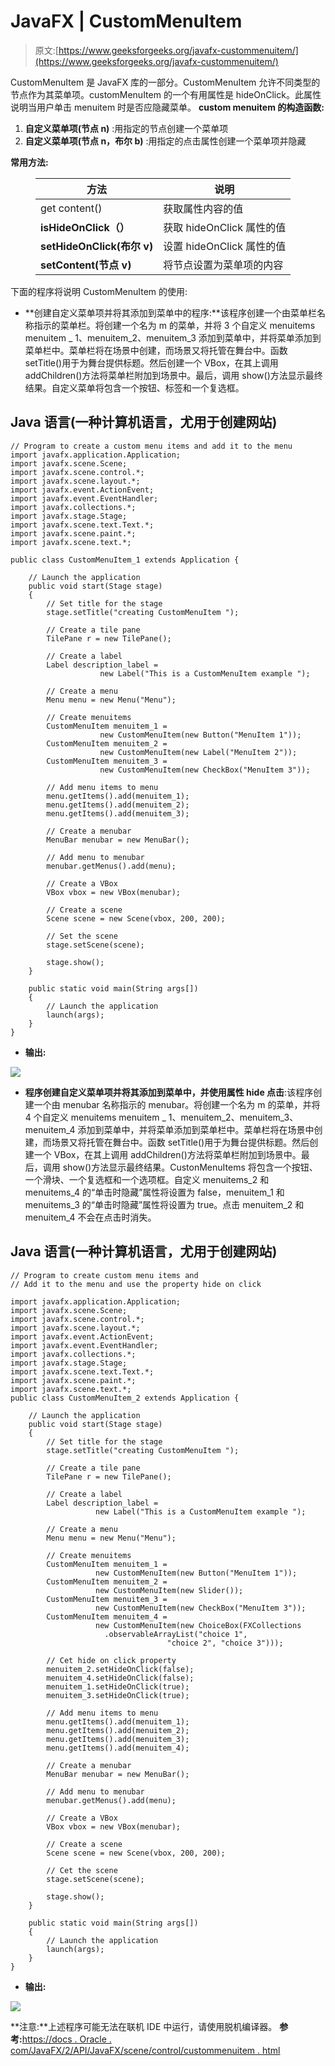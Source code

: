 # JavaFX | CustomMenuItem

> 原文:[https://www.geeksforgeeks.org/javafx-custommenuitem/](https://www.geeksforgeeks.org/javafx-custommenuitem/)

CustomMenuItem 是 JavaFX 库的一部分。CustomMenuItem 允许不同类型的节点作为其菜单项。customMenuItem 的一个有用属性是 hideOnClick。此属性说明当用户单击 menuitem 时是否应隐藏菜单。
**custom menuitem 的构造函数:**

1.  **自定义菜单项(节点 n)** :用指定的节点创建一个菜单项
2.  **自定义菜单项(节点 n，布尔 b)** :用指定的点击属性创建一个菜单项并隐藏

**常用方法:**

<figure class="table">

| 方法 | 说明 |
| --- | --- |
| get content() | 获取属性内容的值 |
| **isHideOnClick（）** | 获取 hideOnClick 属性的值 |
| **setHideOnClick(布尔 v)** | 设置 hideOnClick 属性的值 |
| **setContent(节点 v)** | 将节点设置为菜单项的内容 |

</figure>

下面的程序将说明 CustomMenuItem 的使用:

*   **创建自定义菜单项并将其添加到菜单中的程序:**该程序创建一个由菜单栏名称指示的菜单栏。将创建一个名为 m 的菜单，并将 3 个自定义 menuitems menuitem _ 1、menuitem_2、menuitem_3 添加到菜单中，并将菜单添加到菜单栏中。菜单栏将在场景中创建，而场景又将托管在舞台中。函数 setTitle()用于为舞台提供标题。然后创建一个 VBox，在其上调用 addChildren()方法将菜单栏附加到场景中。最后，调用 show()方法显示最终结果。自定义菜单将包含一个按钮、标签和一个复选框。

## Java 语言(一种计算机语言，尤用于创建网站)

```
// Program to create a custom menu items and add it to the menu
import javafx.application.Application;
import javafx.scene.Scene;
import javafx.scene.control.*;
import javafx.scene.layout.*;
import javafx.event.ActionEvent;
import javafx.event.EventHandler;
import javafx.collections.*;
import javafx.stage.Stage;
import javafx.scene.text.Text.*;
import javafx.scene.paint.*;
import javafx.scene.text.*;

public class CustomMenuItem_1 extends Application {

    // Launch the application
    public void start(Stage stage)
    {
        // Set title for the stage
        stage.setTitle("creating CustomMenuItem ");

        // Create a tile pane
        TilePane r = new TilePane();

        // Create a label
        Label description_label =
                    new Label("This is a CustomMenuItem example ");

        // Create a menu
        Menu menu = new Menu("Menu");

        // Create menuitems
        CustomMenuItem menuitem_1 =
                    new CustomMenuItem(new Button("MenuItem 1"));
        CustomMenuItem menuitem_2 =
                    new CustomMenuItem(new Label("MenuItem 2"));
        CustomMenuItem menuitem_3 =
                    new CustomMenuItem(new CheckBox("MenuItem 3"));

        // Add menu items to menu
        menu.getItems().add(menuitem_1);
        menu.getItems().add(menuitem_2);
        menu.getItems().add(menuitem_3);

        // Create a menubar
        MenuBar menubar = new MenuBar();

        // Add menu to menubar
        menubar.getMenus().add(menu);

        // Create a VBox
        VBox vbox = new VBox(menubar);

        // Create a scene
        Scene scene = new Scene(vbox, 200, 200);

        // Set the scene
        stage.setScene(scene);

        stage.show();
    }

    public static void main(String args[])
    {
        // Launch the application
        launch(args);
    }
}
```

*   **输出:**

![](img/b65abfa7d2878491e7cf4c8e917dee05.png)

*   **程序创建自定义菜单项并将其添加到菜单中，并使用属性 hide 点击**:该程序创建一个由 menubar 名称指示的 menubar。将创建一个名为 m 的菜单，并将 4 个自定义 menuitems menuitem _ 1、menuitem_2、menuitem_3、menuitem_4 添加到菜单中，并将菜单添加到菜单栏中。菜单栏将在场景中创建，而场景又将托管在舞台中。函数 setTitle()用于为舞台提供标题。然后创建一个 VBox，在其上调用 addChildren()方法将菜单栏附加到场景中。最后，调用 show()方法显示最终结果。CustonMenuItems 将包含一个按钮、一个滑块、一个复选框和一个选项框。自定义 menuitems_2 和 menuitems_4 的“单击时隐藏”属性将设置为 false，menuitem_1 和 menuitems_3 的“单击时隐藏”属性将设置为 true。点击 menuitem_2 和 menuitem_4 不会在点击时消失。

## Java 语言(一种计算机语言，尤用于创建网站)

```
// Program to create custom menu items and
// Add it to the menu and use the property hide on click

import javafx.application.Application;
import javafx.scene.Scene;
import javafx.scene.control.*;
import javafx.scene.layout.*;
import javafx.event.ActionEvent;
import javafx.event.EventHandler;
import javafx.collections.*;
import javafx.stage.Stage;
import javafx.scene.text.Text.*;
import javafx.scene.paint.*;
import javafx.scene.text.*;
public class CustomMenuItem_2 extends Application {

    // Launch the application
    public void start(Stage stage)
    {
        // Set title for the stage
        stage.setTitle("creating CustomMenuItem ");

        // Create a tile pane
        TilePane r = new TilePane();

        // Create a label
        Label description_label =
                   new Label("This is a CustomMenuItem example ");

        // Create a menu
        Menu menu = new Menu("Menu");

        // Create menuitems
        CustomMenuItem menuitem_1 =
                   new CustomMenuItem(new Button("MenuItem 1"));
        CustomMenuItem menuitem_2 =
                   new CustomMenuItem(new Slider());
        CustomMenuItem menuitem_3 =
                   new CustomMenuItem(new CheckBox("MenuItem 3"));
        CustomMenuItem menuitem_4 =
                   new CustomMenuItem(new ChoiceBox(FXCollections
                     .observableArrayList("choice 1",
                                   "choice 2", "choice 3")));

        // Cet hide on click property
        menuitem_2.setHideOnClick(false);
        menuitem_4.setHideOnClick(false);
        menuitem_1.setHideOnClick(true);
        menuitem_3.setHideOnClick(true);

        // Add menu items to menu
        menu.getItems().add(menuitem_1);
        menu.getItems().add(menuitem_2);
        menu.getItems().add(menuitem_3);
        menu.getItems().add(menuitem_4);

        // Create a menubar
        MenuBar menubar = new MenuBar();

        // Add menu to menubar
        menubar.getMenus().add(menu);

        // Create a VBox
        VBox vbox = new VBox(menubar);

        // Create a scene
        Scene scene = new Scene(vbox, 200, 200);

        // Cet the scene
        stage.setScene(scene);

        stage.show();
    }

    public static void main(String args[])
    {
        // Launch the application
        launch(args);
    }
}
```

*   **输出:**

![](img/706613fb6d87951ac37dec5bbc90000a.png)

**注意:**上述程序可能无法在联机 IDE 中运行，请使用脱机编译器。
**参考:**[https://docs . Oracle . com/JavaFX/2/API/JavaFX/scene/control/custommenuitem . html](https://docs.oracle.com/javafx/2/api/javafx/scene/control/CustomMenuItem.html)